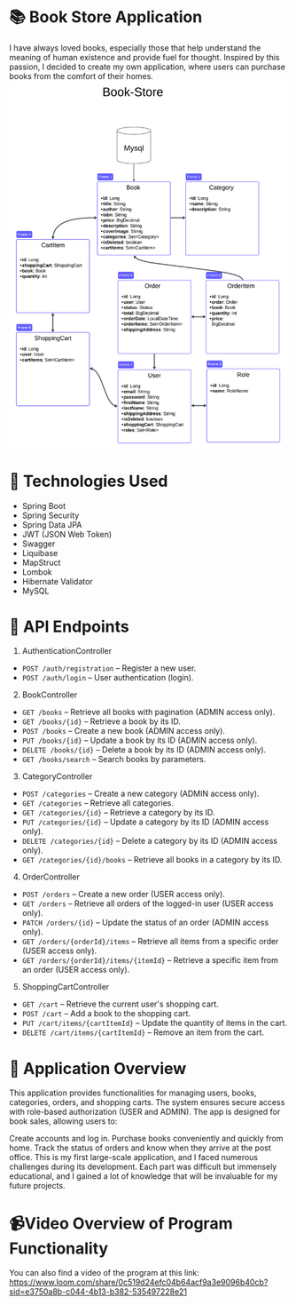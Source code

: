 # 📚 Book Store Application
I have always loved books, especially those that help understand the meaning of human existence and provide fuel for thought. Inspired by this passion, I decided to create my own application, where users can purchase books from the comfort of their homes.
![Book-Store](./Book-Store.png)
# 🚀 Technologies Used
- Spring Boot
- Spring Security
- Spring Data JPA
- JWT (JSON Web Token)
- Swagger
- Liquibase
- MapStruct
- Lombok
- Hibernate Validator
- MySQL
# 📖 API Endpoints
1. AuthenticationController
- ```POST /auth/registration``` – Register a new user.
- ```POST /auth/login``` – User authentication (login).
2. BookController
- ```GET /books``` – Retrieve all books with pagination (ADMIN access only).
- ```GET /books/{id}``` – Retrieve a book by its ID.
- ```POST /books``` – Create a new book (ADMIN access only).
- ```PUT /books/{id}``` – Update a book by its ID (ADMIN access only).
- ```DELETE /books/{id}``` – Delete a book by its ID (ADMIN access only).
- ```GET /books/search``` – Search books by parameters.
3. CategoryController
- ```POST /categories``` – Create a new category (ADMIN access only).
- ```GET /categories``` – Retrieve all categories.
- ```GET /categories/{id}``` – Retrieve a category by its ID.
- ```PUT /categories/{id}``` – Update a category by its ID (ADMIN access only).
- ```DELETE /categories/{id}``` – Delete a category by its ID (ADMIN access only).
- ```GET /categories/{id}/books``` – Retrieve all books in a category by its ID.
4. OrderController
- ```POST /orders``` – Create a new order (USER access only).
- ```GET /orders``` – Retrieve all orders of the logged-in user (USER access only).
- ```PATCH /orders/{id}``` – Update the status of an order (ADMIN access only).
- ```GET /orders/{orderId}/items``` – Retrieve all items from a specific order (USER access only).
- ```GET /orders/{orderId}/items/{itemId}``` – Retrieve a specific item from an order (USER access only).
5. ShoppingCartController
- ```GET /cart``` – Retrieve the current user's shopping cart.
- ```POST /cart``` – Add a book to the shopping cart.
- ```PUT /cart/items/{cartItemId}``` – Update the quantity of items in the cart.
- ```DELETE /cart/items/{cartItemId}``` – Remove an item from the cart.
# 🎯 Application Overview
This application provides functionalities for managing users, books, categories, orders, and shopping carts. The system ensures secure access with role-based authorization (USER and ADMIN). The app is designed for book sales, allowing users to:

Create accounts and log in.
Purchase books conveniently and quickly from home.
Track the status of orders and know when they arrive at the post office.
This is my first large-scale application, and I faced numerous challenges during its development. Each part was difficult but immensely educational, and I gained a lot of knowledge that will be invaluable for my future projects.

#  📹Video Overview of Program Functionality
You can also find a video of the program at this link: https://www.loom.com/share/0c519d24efc04b64acf9a3e9096b40cb?sid=e3750a8b-c044-4b13-b382-535497228e21
